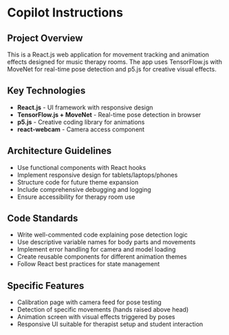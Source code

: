 # Copilot Instructions

<!-- Use this file to provide workspace-specific custom instructions to Copilot. For more details, visit https://code.visualstudio.com/docs/copilot/copilot-customization#_use-a-githubcopilotinstructionsmd-file -->

## Project Overview

This is a React.js web application for movement tracking and animation effects designed for music therapy rooms. The app uses TensorFlow.js with MoveNet for real-time pose detection and p5.js for creative visual effects.

## Key Technologies

- **React.js** - UI framework with responsive design
- **TensorFlow.js + MoveNet** - Real-time pose detection in browser
- **p5.js** - Creative coding library for animations
- **react-webcam** - Camera access component

## Architecture Guidelines

- Use functional components with React hooks
- Implement responsive design for tablets/laptops/phones
- Structure code for future theme expansion
- Include comprehensive debugging and logging
- Ensure accessibility for therapy room use

## Code Standards

- Write well-commented code explaining pose detection logic
- Use descriptive variable names for body parts and movements
- Implement error handling for camera and model loading
- Create reusable components for different animation themes
- Follow React best practices for state management

## Specific Features

- Calibration page with camera feed for pose testing
- Detection of specific movements (hands raised above head)
- Animation screen with visual effects triggered by poses
- Responsive UI suitable for therapist setup and student interaction
